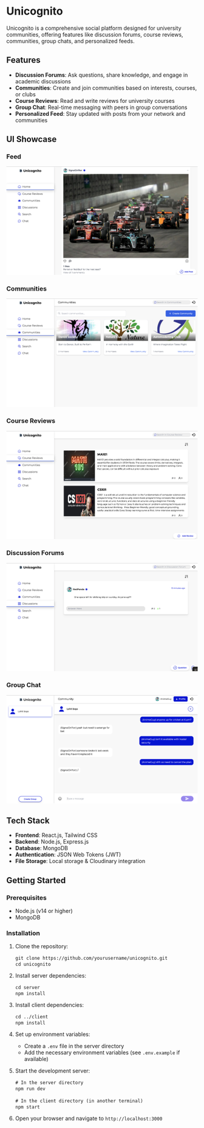 # Unicognito

Unicognito is a comprehensive social platform designed for university communities, offering features like discussion forums, course reviews, communities, group chats, and personalized feeds.

## Features

- **Discussion Forums**: Ask questions, share knowledge, and engage in academic discussions
- **Communities**: Create and join communities based on interests, courses, or clubs
- **Course Reviews**: Read and write reviews for university courses
- **Group Chat**: Real-time messaging with peers in group conversations
- **Personalized Feed**: Stay updated with posts from your network and communities

## UI Showcase

### Feed
![Feed Interface](./client/src/assets/Feed.png)

### Communities
![Communities Interface](./client/src/assets/Communities.png)

### Course Reviews
![Course Reviews Interface](./client/src/assets/CourseReviews.png)

### Discussion Forums
![Discussion Forums Interface](./client/src/assets/Discussions.png)

### Group Chat
![Group Chat Interface](./client/src/assets/GroupChat.png)

## Tech Stack

- **Frontend**: React.js, Tailwind CSS
- **Backend**: Node.js, Express.js
- **Database**: MongoDB
- **Authentication**: JSON Web Tokens (JWT)
- **File Storage**: Local storage & Cloudinary integration

## Getting Started

### Prerequisites
- Node.js (v14 or higher)
- MongoDB

### Installation

1. Clone the repository:
   ```
   git clone https://github.com/yourusername/unicognito.git
   cd unicognito
   ```

2. Install server dependencies:
   ```
   cd server
   npm install
   ```

3. Install client dependencies:
   ```
   cd ../client
   npm install
   ```

4. Set up environment variables:
   - Create a `.env` file in the server directory
   - Add the necessary environment variables (see `.env.example` if available)

5. Start the development server:
   ```
   # In the server directory
   npm run dev

   # In the client directory (in another terminal)
   npm start
   ```

6. Open your browser and navigate to `http://localhost:3000`
